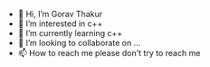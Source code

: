 - 👋 Hi, I’m Gorav Thakur
- 👀 I’m interested in c++
- 🌱 I’m currently learning c++
- 💞️ I’m looking to collaborate on ...
- 📫 How to reach me please don't try to reach me

<!---
Gorav Thakur is a ✨ special ✨ repository because its `README.md` (this file) appears on your GitHub profile.
You can click the Preview link to take a look at your changes.
--->
